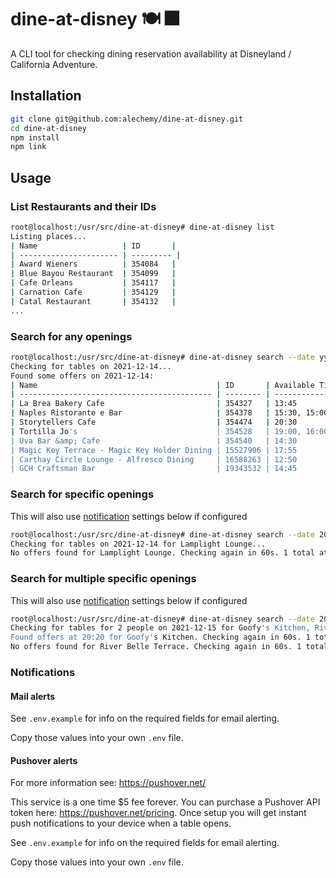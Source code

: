 # dine-at-disney 🍽 🎆

A CLI tool for checking dining reservation availability at Disneyland / California Adventure.

## Installation

```bash
git clone git@github.com:alechemy/dine-at-disney.git
cd dine-at-disney
npm install
npm link
```

## Usage

### List Restaurants and their IDs

```bash
root@localhost:/usr/src/dine-at-disney# dine-at-disney list
Listing places...
| Name                   | ID       |
| ---------------------- | --------- |
| Award Wieners          | 354084   |
| Blue Bayou Restaurant  | 354099   |
| Cafe Orleans           | 354117   |
| Carnation Cafe         | 354129   |
| Catal Restaurant       | 354132   |
...
```

### Search for any openings

```bash
root@localhost:/usr/src/dine-at-disney# dine-at-disney search --date yyyy-mm-dd
Checking for tables on 2021-12-14...
Found some offers on 2021-12-14:
| Name                                        | ID       | Available Times     |
| ------------------------------------------- | -------- | ------------------- |
| La Brea Bakery Cafe                         | 354327   | 13:45               |
| Naples Ristorante e Bar                     | 354378   | 15:30, 15:00, 14:00 |
| Storytellers Cafe                           | 354474   | 20:30               |
| Tortilla Jo's                               | 354528   | 19:00, 16:00, 15:30 |
| Uva Bar &amp; Cafe                          | 354540   | 14:30               |
| Magic Key Terrace - Magic Key Holder Dining | 15527906 | 17:55               |
| Carthay Circle Lounge - Alfresco Dining     | 16588263 | 12:50               |
| GCH Craftsman Bar                           | 19343532 | 14:45               |
```

### Search for specific openings

This will also use [notification](#notifications) settings below if configured

```bash
root@localhost:/usr/src/dine-at-disney# dine-at-disney search --date 2021-12-14 --ids 19013078
Checking for tables on 2021-12-14 for Lamplight Lounge...
No offers found for Lamplight Lounge. Checking again in 60s. 1 total attempts.
```

### Search for multiple specific openings

This will also use [notification](#notifications) settings below if configured

```bash
root@localhost:/usr/src/dine-at-disney# dine-at-disney search --date 2021-12-14 --ids "354261,354450"
Checking for tables for 2 people on 2021-12-15 for Goofy's Kitchen, River Belle Terrace...
Found offers at 20:20 for Goofy's Kitchen. Checking again in 60s. 1 total attempts.
No offers found for River Belle Terrace. Checking again in 60s. 1 total attempts.
```

### Notifications

#### Mail alerts

See `.env.example` for info on the required fields for email alerting.

Copy those values into your own `.env` file.

#### Pushover alerts

For more information see: https://pushover.net/

This service is a one time $5 fee forever. You can purchase a Pushover API token here: https://pushover.net/pricing. Once setup you will get instant push notifications to your device when a table opens.

See `.env.example` for info on the required fields for email alerting.

Copy those values into your own `.env` file.
